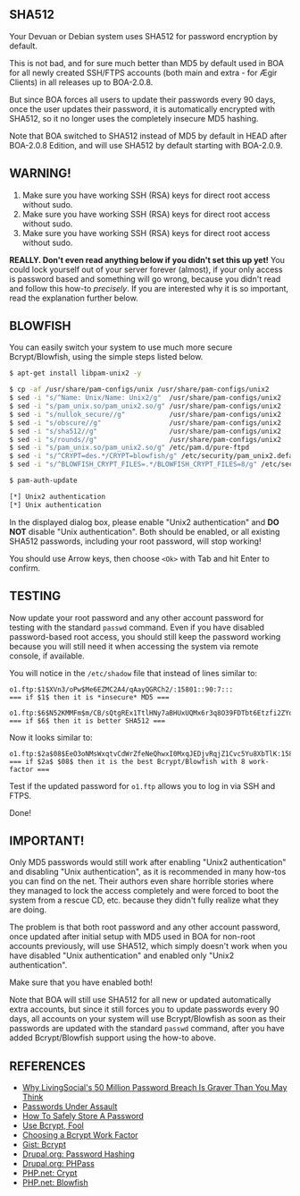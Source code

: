 ## SHA512

Your Devuan or Debian system uses SHA512 for password encryption by default.

This is not bad, and for sure much better than MD5 by default used in BOA for all newly created SSH/FTPS accounts (both main and extra - for Ægir Clients) in all releases up to BOA-2.0.8.

But since BOA forces all users to update their passwords every 90 days, once the user updates their password, it is automatically encrypted with SHA512, so it no longer uses the completely insecure MD5 hashing.

Note that BOA switched to SHA512 instead of MD5 by default in HEAD after BOA-2.0.8 Edition, and will use SHA512 by default starting with BOA-2.0.9.

## WARNING!

1. Make sure you have working SSH (RSA) keys for direct root access without sudo.
2. Make sure you have working SSH (RSA) keys for direct root access without sudo.
3. Make sure you have working SSH (RSA) keys for direct root access without sudo.

**REALLY. Don't even read anything below if you didn't set this up yet!**
You could lock yourself out of your server forever (almost), if your only access is password based and something will go wrong, because you didn't read and follow this how-to *precisely*. If you are interested why it is so important, read the explanation further below.

## BLOWFISH

You can easily switch your system to use much more secure Bcrypt/Blowfish, using the simple steps listed below.

```sh
$ apt-get install libpam-unix2 -y

$ cp -af /usr/share/pam-configs/unix /usr/share/pam-configs/unix2
$ sed -i "s/^Name: Unix/Name: Unix2/g"  /usr/share/pam-configs/unix2
$ sed -i "s/pam_unix.so/pam_unix2.so/g" /usr/share/pam-configs/unix2
$ sed -i "s/nullok_secure//g"           /usr/share/pam-configs/unix2
$ sed -i "s/obscure//g"                 /usr/share/pam-configs/unix2
$ sed -i "s/sha512//g"                  /usr/share/pam-configs/unix2
$ sed -i "s/rounds//g"                  /usr/share/pam-configs/unix2
$ sed -i "s/pam_unix.so/pam_unix2.so/g" /etc/pam.d/pure-ftpd
$ sed -i "s/^CRYPT=des.*/CRYPT=blowfish/g" /etc/security/pam_unix2.default
$ sed -i "s/^BLOWFISH_CRYPT_FILES=.*/BLOWFISH_CRYPT_FILES=8/g" /etc/security/pam_unix2.default

$ pam-auth-update

[*] Unix2 authentication
[*] Unix authentication
```

In the displayed dialog box, please enable "Unix2 authentication" and **DO NOT** disable "Unix authentication". Both should be enabled, or all existing SHA512 passwords, including your root password, will stop working!

You should use Arrow keys, then choose `<Ok>` with Tab and hit Enter to confirm.

## TESTING

Now update your root password and any other account password for testing with the standard `passwd` command. Even if you have disabled password-based root access, you should still keep the password working because you will still need it when accessing the system via remote console, if available.

You will notice in the `/etc/shadow` file that instead of lines similar to:

```
o1.ftp:$1$XVn3/oPw$Me6EZMC2A4/qAayQGRCh2/:15801::90:7:::
=== if $1$ then it is *insecure* MD5 ===

o1.ftp:$6$N52KMMFm$m/CB/sQtgREx1TtlHNy7aBHUxUQMx6r3q8O39FDTbt6Etzfi2ZYqR/AjUWtRWHmz3IPjZQW8xtXJjwbee9dFk0:15822::90:7:::
=== if $6$ then it is better SHA512 ===
```

Now it looks similar to:

```
o1.ftp:$2a$08$EeO3oNMsWxqtvCdWrZfeNeQhwxI0MxqJEDjvRqjZ1Cvc5Yu8XbTlK:15822::90:7:::
=== if $2a$ $08$ then it is the best Bcrypt/Blowfish with 8 work-factor ===
```

Test if the updated password for `o1.ftp` allows you to log in via SSH and FTPS.

Done!

## IMPORTANT!

Only MD5 passwords would still work after enabling "Unix2 authentication" and disabling "Unix authentication", as it is recommended in many how-tos you can find on the net. Their authors even share horrible stories where they managed to lock the access completely and were forced to boot the system from a rescue CD, etc. because they didn't fully realize what they are doing.

The problem is that both root password and any other account password, once updated after initial setup with MD5 used in BOA for non-root accounts previously, will use SHA512, which simply doesn't work when you have disabled "Unix authentication" and enabled only "Unix2 authentication".

Make sure that you have enabled both!

Note that BOA will still use SHA512 for all new or updated automatically extra accounts, but since it still forces you to update passwords every 90 days, all accounts on your system will use Bcrypt/Blowfish as soon as their passwords are updated with the standard `passwd` command, after you have added Bcrypt/Blowfish support using the how-to above.

## REFERENCES

- [Why LivingSocial's 50 Million Password Breach Is Graver Than You May Think](http://arstechnica.com/security/2013/04/why-livingsocials-50-million-password-breach-is-graver-than-you-may-think/)
- [Passwords Under Assault](http://arstechnica.com/security/2012/08/passwords-under-assault/)
- [How To Safely Store A Password](http://codahale.com/how-to-safely-store-a-password/)
- [Use Bcrypt, Fool](http://yorickpeterse.com/articles/use-bcrypt-fool/)
- [Choosing a Bcrypt Work Factor](http://wildlyinaccurate.com/bcrypt-choosing-a-work-factor)
- [Gist: Bcrypt](https://gist.github.com/jkmickelson/3660219)
- [Drupal.org: Password Hashing](https://drupal.org/node/1201444#comment-6448638)
- [Drupal.org: PHPass](https://drupal.org/project/phpass)
- [PHP.net: Crypt](http://www.php.net/manual/en/function.crypt.php)
- [PHP.net: Blowfish](http://www.php.net/security/crypt_blowfish.php)
